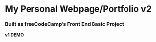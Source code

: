 # My Personal Webpage/Portfolio v2

### Built as freeCodeCamp's Front End Basic Project

**[v1 DEMO](https://codepen.io/boniverski/full/KrLgRK/)**
